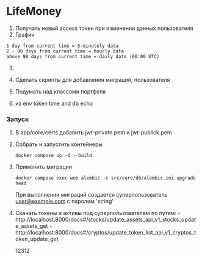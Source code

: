 # LifeMoney

1. Получать новый access токен при изменении данных пользователя
2. График 
```
1 day from current time = 5-minutely data
2 - 90 days from current time = hourly data
above 90 days from current time = daily data (00:00 UTC)
```
3. 

3. Сделать скрипты для добавления миграций, пользователя
4. Подумать над классами портфеля
6. из env token time and db echo

### Запуск
1. В app/core/certs добавить jwt-private.pem и jwt-publick.pem 
2. Собрать и запустить контейнеры
    ```
   docker compose up -d --build
    ```
3. Применить миграции
    ```
   docker compose exec web alembic -c src/core/db/alembic.ini upgrade head
    ``` 
   При выполнении миграций создается суперпользователь user@example.com с паролем 'string'
4. Скачать токены и активы под суперпользователем по путям:
   -http://localhost:8000/docs#/stocks/update_assets_api_v1_stocks_update_assets_get
   -http://localhost:8000/docs#/cryptos/update_token_list_api_v1_cryptos_token_update_get





   12312